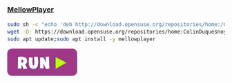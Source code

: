 ### [MellowPlayer]()
```bash
sudo sh -c "echo 'deb http://download.opensuse.org/repositories/home:/ColinDuquesnoy/xUbuntu_19.10/ /' > /etc/apt/sources.list.d/mellowplayer.list"
wget -O- https://download.opensuse.org/repositories/home:ColinDuquesnoy/xUbuntu_19.10/Release.key | gpg --dearmor | sudo tee /etc/apt/trusted.gpg.d/mellowplayer.gpg
sudo apt update;sudo apt install -y mellowplayer
```
[![bashrun-url](images/bashrun-url.png)](br:mellowplayer)
